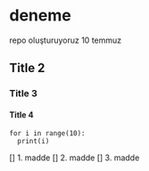 # deneme
repo oluşturuyoruz 10 temmuz

## Title 2
### Title 3
#### Title 4

    for i in range(10):
      print(i)


[] 1. madde
[] 2. madde
[] 3. madde
